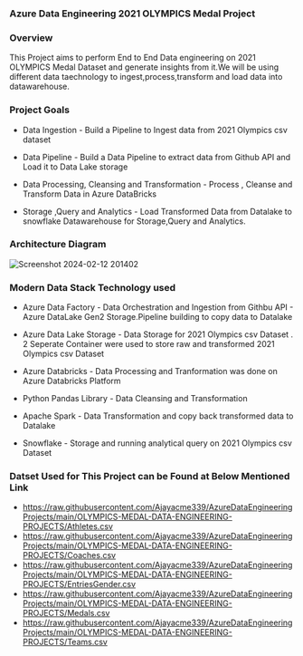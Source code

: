 ### Azure Data Engineering 2021 OLYMPICS Medal Project 

### Overview 
This Project aims to perform End to End Data engineering on 2021 OLYMPICS Medal Dataset and generate insights from it.We will be using different 
data taechnology to ingest,process,transform and load data into datawarehouse.
### Project Goals 
  - Data Ingestion - Build a Pipeline to Ingest data from 2021 Olympics csv dataset 
  
  - Data Pipeline - Build a Data Pipeline to extract data from Github API and Load it to Data Lake storage
  
  - Data Processing, Cleansing and Transformation - Process , Cleanse and Transform Data in Azure DataBricks 
  
  - Storage ,Query and Analytics - Load Transformed Data from Datalake to snowflake Datawarehouse for Storage,Query and Analytics.
### Architecture Diagram 
![Screenshot 2024-02-12 201402](https://github.com/Ajayacme339/AzureDataEngineeringProjects/assets/60890279/0a1c5fa7-dd67-4dbc-8d5d-cd29de8a468e)

### Modern Data Stack Technology used 
 - Azure Data Factory - Data Orchestration and Ingestion from Githbu API - Azure DataLake Gen2 Storage.Pipeline building to copy data to Datalake
   
 - Azure Data Lake Storage - Data Storage for 2021 Olympics csv Dataset . 2 Seperate Container were used to store raw and transformed 2021 Olympics csv Dataset
   
  - Azure Databricks - Data Processing and Tranformation was done on Azure Databricks Platform
    
 - Python Pandas Library - Data Cleansing and Transformation
   
 - Apache Spark - Data Transformation and copy back transformed data to Datalake
   
 - Snowflake - Storage and running analytical query on 2021 Olympics csv Dataset

### Datset Used for This Project can be Found at Below Mentioned Link
  - https://raw.githubusercontent.com/Ajayacme339/AzureDataEngineeringProjects/main/OLYMPICS-MEDAL-DATA-ENGINEERING-PROJECTS/Athletes.csv
  - https://raw.githubusercontent.com/Ajayacme339/AzureDataEngineeringProjects/main/OLYMPICS-MEDAL-DATA-ENGINEERING-PROJECTS/Coaches.csv
  - https://raw.githubusercontent.com/Ajayacme339/AzureDataEngineeringProjects/main/OLYMPICS-MEDAL-DATA-ENGINEERING-PROJECTS/EntriesGender.csv
  - https://raw.githubusercontent.com/Ajayacme339/AzureDataEngineeringProjects/main/OLYMPICS-MEDAL-DATA-ENGINEERING-PROJECTS/Medals.csv
  - https://raw.githubusercontent.com/Ajayacme339/AzureDataEngineeringProjects/main/OLYMPICS-MEDAL-DATA-ENGINEERING-PROJECTS/Teams.csv
 



 

